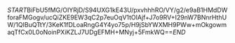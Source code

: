 $START$BiFbU5fMG/OIYRjD/S94UXG1kE43U/pxvhhhRO/VY/g2/e9aB1HMdDWforaFMGogv/ucQiZKE9EW3qC2p7euOqV1tOIAjf+J7o9RV+I29nW7BNnrHthUW/1QIBuQTtY/3KeK1fDLoaRngG4Y4yo75p/H9jSbYWXMH9PWw+mOkgowmaqTfCx0L0oNoinPXiKZLJ7UDgEFMH+MNyj+5FmkWQ==$END$